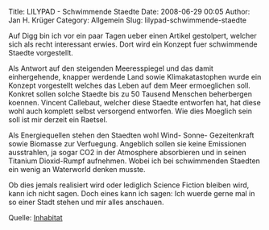 Title: LILYPAD - Schwimmende Staedte
Date: 2008-06-29 00:05
Author: Jan H. Krüger
Category: Allgemein
Slug: lilypad-schwimmende-staedte

Auf Digg bin ich vor ein paar Tagen ueber einen Artikel gestolpert,
welcher sich als recht interessant erwies. Dort wird ein Konzept fuer
schwimmende Staedte vorgestellt.  
  
Als Antwort auf den steigenden Meeresspiegel und das damit
einhergehende, knapper werdende Land sowie Klimakatastophen wurde ein
Konzept vorgestellt welches das Leben auf dem Meer ermoeglichen soll.
Konkret sollen solche Staedte bis zu 50 Tausend Menschen beherbergen
koennen. Vincent Callebaut, welcher diese Staedte entworfen hat, hat
diese wohl auch komplett selbst versorgend entworfen. Wie dies Moeglich
sein soll ist mir derzeit ein Raetsel.  
  
Als Energiequellen stehen den Staedten wohl Wind- Sonne- Gezeitenkraft
sowie Biomasse zur Verfuegung. Angeblich sollen sie keine Emissionen
ausstrahlen, ja sogar CO2 in der Atmosphere absorbieren und in seinen
Titanium Dioxid-Rumpf aufnehmen. Wobei ich bei schwimmenden Staedten ein
wenig an Waterworld denken musste.  
  
Ob dies jemals realisiert wird oder lediglich Science Fiction bleiben
wird, kann ich nicht sagen. Doch eines kann ich sagen: Ich wuerde gerne
mal in so einer Stadt stehen und mir alles anschauen.  
  
Quelle: [Inhabitat][]

  [Inhabitat]: http://www.inhabitat.com/2008/06/16/lilypad-floating-cities-in-the-age-of-global-warming/
